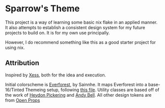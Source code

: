 # Sparrow's Theme

This project is a way of learning some basic nix flake in an applied manner. It also attempts to establish a consistent design system for my future projects to build on. It is for my own use principally.

However, I do recommend something like this as a good starter project for using nix. 

## Attribution

Inspired by [Xess](https://github.com/Xe/Xess), both for the idea and execution.

Initial colorscheme is [Everforest](https://github.com/sainnhe/everforest), by Sainnhe.
It maps Everforest into a base-16/Tinted Themeing setup, following [this file](https://github.com/tinted-theming/base16-schemes/blob/main/everforest.yaml).
Utility classes are based off of the work of [Heydon Pickering](https://heydonworks.com/) and [Andy Bell](https://andy-bell.co.uk/).
All other design tokens are from [Open Props](https://open-props.style/)

